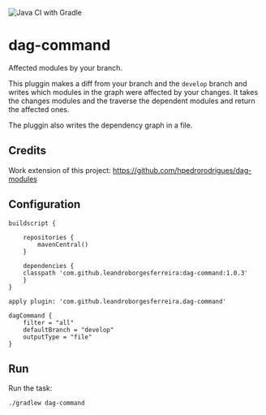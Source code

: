 
![Java CI with Gradle](https://github.com/leandroBorgesFerreira/dag-command/workflows/Java%20CI%20with%20Gradle/badge.svg)

# dag-command

Affected modules by your branch. 

This pluggin makes a diff from your branch and the `develop` branch and writes which modules in the graph were affected by your changes. It takes the changes modules and the traverse the dependent modules and return the affected ones. 

The pluggin also writes the dependency graph in a file. 

## Credits

Work extension of this project: https://github.com/hpedrorodrigues/dag-modules

## Configuration

```
buildscript {

    repositories {
        mavenCentral()
    }

    dependencies {
	classpath 'com.github.leandroborgesferreira:dag-command:1.0.3'
    }
}

apply plugin: 'com.github.leandroborgesferreira.dag-command'

dagCommand {
    filter = "all"
    defaultBranch = "develop"
    outputType = "file"
}
```

## Run

Run the task:

```
./gradlew dag-command
```
